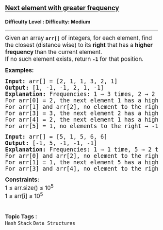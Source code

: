 <h2><a href="https://www.geeksforgeeks.org/problems/next-element-with-greater-frequency--170637/1">Next element with greater frequency</a></h2><h3>Difficulty Level : Difficulty: Medium</h3><hr><div class="problems_problem_content__Xm_eO" bis_skin_checked="1"><p><span style="font-size: 14pt;"><span style="font-size: 14pt;">Given an array </span><strong style="font-size: 14pt;"><code data-start="183" data-end="190">arr[]</code> </strong><span style="font-size: 14pt;">of integers, for each element, find the closest (distance wise) to its </span><strong style="font-size: 14pt;" data-start="254" data-end="263">right</strong><span style="font-size: 14pt;"> that has a </span><span style="font-size: 18.6667px;"><strong>higher frequency </strong></span><span style="font-size: 14pt;">than the current element.</span></span><br data-start="321" data-end="324"><span style="font-size: 14pt;"> If no such element exists, return <strong><code data-start="358" data-end="362">-1</code></strong> for that position.</span></p>
<p><span style="font-size: 14pt;"><strong>Examples:</strong></span></p>
<pre><span style="font-size: 14pt;"><strong style="font-size: 14pt;">Input: </strong><span style="font-size: 14pt;">arr[] = [2, 1, 1, 3, 2, 1]</span><strong style="font-size: 14pt;"><br>Output: </strong><span style="font-size: 14pt;">[1, -1, -1, 2, 1, -1]</span><strong style="font-size: 14pt;"><br>Explanation:&nbsp;</strong><span style="font-size: 14pt;">Frequencies: 1 → 3 times, 2 → 2 times, 3 → 1 time.<br></span><span style="font-size: 18.6667px;">For arr[0] = 2, the next element 1 has a higher frequency → 1.
For arr[1] and arr[2], no element to the right has a higher frequency → -1.
For arr[3] = 3, the next element 2 has a higher frequency → 2.
For arr[4] = 2, the next element 1 has a higher frequency → 1.
For arr[5] = 1, no elements to the right → -1.</span></span></pre>
<pre><span style="font-size: 14pt;"><strong>Input:</strong> arr[] = [5, 1, 5, 6, 6]<br><strong>Output:</strong> [-1, 5, -1, -1, -1]<br><strong>Explanation:&nbsp;</strong>Frequencies: 1 → 1 time, 5 → 2 times, 6 → 2 times.<br>For arr[0] and arr[2], no element to the right has a higher frequency → -1.<br>For arr[1] = 1, the next element 5 has a higher frequency → 5.<br>For arr[3] and arr[4], no element to the right has a higher frequency → -1.</span></pre>
<p><strong><span style="font-size: 14pt;">Constraints:<br></span></strong><span style="font-size: 14pt;">1 ≤ arr.size() ≤ 10<sup>5<sub><br></sub></sup>1 ≤ arr[i] ≤ 10<sup>5</sup></span></p></div><br><p><span style=font-size:18px><strong>Topic Tags : </strong><br><code>Hash</code>&nbsp;<code>Stack</code>&nbsp;<code>Data Structures</code>&nbsp;